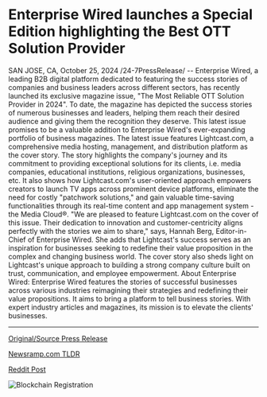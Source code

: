 # Enterprise Wired launches a Special Edition highlighting the Best OTT Solution Provider

SAN JOSE, CA, October 25, 2024 /24-7PressRelease/ -- Enterprise Wired, a leading B2B digital platform dedicated to featuring the success stories of companies and business leaders across different sectors, has recently launched its exclusive magazine issue, "The Most Reliable OTT Solution Provider in 2024". To date, the magazine has depicted the success stories of numerous businesses and leaders, helping them reach their desired audience and giving them the recognition they deserve. This latest issue promises to be a valuable addition to Enterprise Wired's ever-expanding portfolio of business magazines.  The latest issue features Lightcast.com, a comprehensive media hosting, management, and distribution platform as the cover story. The story highlights the company's journey and its commitment to providing exceptional solutions for its clients, i.e. media companies, educational institutions, religious organizations, businesses, etc. It also shows how Lightcast.com's user-oriented approach empowers creators to launch TV apps across prominent device platforms, eliminate the need for costly "patchwork solutions," and gain valuable time-saving functionalities through its real-time content and app management system - the Media Cloud®.  "We are pleased to feature Lightcast.com on the cover of this issue. Their dedication to innovation and customer-centricity aligns perfectly with the stories we aim to share," says, Hannah Berg, Editor-in-Chief of Enterprise Wired. She adds that Lightcast's success serves as an inspiration for businesses seeking to redefine their value proposition in the complex and changing business world. The cover story also sheds light on Lightcast's unique approach to building a strong company culture built on trust, communication, and employee empowerment.  About Enterprise Wired: Enterprise Wired features the stories of successful businesses across various industries reimagining their strategies and redefining their value propositions. It aims to bring a platform to tell business stories. With expert industry articles and magazines, its mission is to elevate the clients' businesses. 

---

[Original/Source Press Release](https://www.24-7pressrelease.com/press-release/515551/enterprise-wired-launches-a-special-edition-highlighting-the-best-ott-solution-provider)
                    

[Newsramp.com TLDR](https://newsramp.com/curated-news/enterprise-wired-launches-exclusive-magazine-issue-featuring-lightcast-com/d8fe3bdb264302e15932974072831ea8) 

 



[Reddit Post](https://www.reddit.com/r/newsramp/comments/1gboix1/enterprise_wired_launches_exclusive_magazine/) 



![Blockchain Registration](https://cdn.newsramp.app/24-7PressRelease/qrcode/2410/25/takeFAj2.webp)